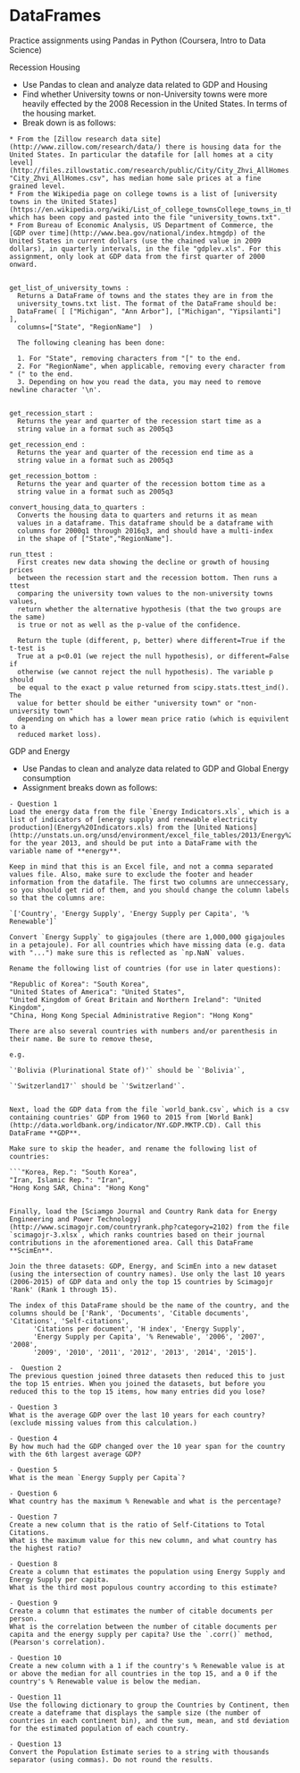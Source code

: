 # DataFrames
Practice assignments using Pandas in Python (Coursera, Intro to Data Science)

Recession Housing
  - Use Pandas to clean and analyze data related to GDP and Housing
  - Find whether University towns or non-University towns were more heavily effected by the 2008 Recession in the United States. In terms of the housing market.
  - Break down is as follows:
  ``` 
  * From the [Zillow research data site](http://www.zillow.com/research/data/) there is housing data for the United States. In particular the datafile for [all homes at a city level](http://files.zillowstatic.com/research/public/City/City_Zhvi_AllHomes.csv), "City_Zhvi_AllHomes.csv", has median home sale prices at a fine grained level.
 * From the Wikipedia page on college towns is a list of [university towns in the United States](https://en.wikipedia.org/wiki/List_of_college_townsCollege_towns_in_the_United_States) which has been copy and pasted into the file "university_towns.txt".
 * From Bureau of Economic Analysis, US Department of Commerce, the [GDP over time](http://www.bea.gov/national/index.htmgdp) of the United States in current dollars (use the chained value in 2009 dollars), in quarterly intervals, in the file "gdplev.xls". For this assignment, only look at GDP data from the first quarter of 2000 onward.
 
 
get_list_of_university_towns :
    Returns a DataFrame of towns and the states they are in from the 
    university_towns.txt list. The format of the DataFrame should be:
    DataFrame( [ ["Michigan", "Ann Arbor"], ["Michigan", "Yipsilanti"] ], 
    columns=["State", "RegionName"]  )
    
    The following cleaning has been done:

    1. For "State", removing characters from "[" to the end.
    2. For "RegionName", when applicable, removing every character from " (" to the end.
    3. Depending on how you read the data, you may need to remove newline character '\n'.
	

 get_recession_start :
    Returns the year and quarter of the recession start time as a 
    string value in a format such as 2005q3
    
 get_recession_end :
    Returns the year and quarter of the recession end time as a 
    string value in a format such as 2005q3
    
 get_recession_bottom :
    Returns the year and quarter of the recession bottom time as a 
    string value in a format such as 2005q3
    
 convert_housing_data_to_quarters :
    Converts the housing data to quarters and returns it as mean 
    values in a dataframe. This dataframe should be a dataframe with
    columns for 2000q1 through 2016q3, and should have a multi-index
    in the shape of ["State","RegionName"].

 run_ttest :
    First creates new data showing the decline or growth of housing prices
    between the recession start and the recession bottom. Then runs a ttest
    comparing the university town values to the non-university towns values, 
    return whether the alternative hypothesis (that the two groups are the same)
    is true or not as well as the p-value of the confidence. 
    
    Return the tuple (different, p, better) where different=True if the t-test is
    True at a p<0.01 (we reject the null hypothesis), or different=False if 
    otherwise (we cannot reject the null hypothesis). The variable p should
    be equal to the exact p value returned from scipy.stats.ttest_ind(). The
    value for better should be either "university town" or "non-university town"
    depending on which has a lower mean price ratio (which is equivilent to a
    reduced market loss).
  ```
  

GDP and Energy
  - Use Pandas to clean and analyze data related to GDP and Global Energy consumption
  - Assignment breaks down as follows:
  ```
  - Question 1 
 Load the energy data from the file `Energy Indicators.xls`, which is a list of indicators of [energy supply and renewable electricity production](Energy%20Indicators.xls) from the [United Nations](http://unstats.un.org/unsd/environment/excel_file_tables/2013/Energy%20Indicators.xls) for the year 2013, and should be put into a DataFrame with the variable name of **energy**.
 
 Keep in mind that this is an Excel file, and not a comma separated values file. Also, make sure to exclude the footer and header information from the datafile. The first two columns are unneccessary, so you should get rid of them, and you should change the column labels so that the columns are:
 
 `['Country', 'Energy Supply', 'Energy Supply per Capita', '% Renewable']`
 
 Convert `Energy Supply` to gigajoules (there are 1,000,000 gigajoules in a petajoule). For all countries which have missing data (e.g. data with "...") make sure this is reflected as `np.NaN` values.
 
 Rename the following list of countries (for use in later questions):
 
 "Republic of Korea": "South Korea",
 "United States of America": "United States",
 "United Kingdom of Great Britain and Northern Ireland": "United Kingdom",
 "China, Hong Kong Special Administrative Region": "Hong Kong"
 
 There are also several countries with numbers and/or parenthesis in their name. Be sure to remove these, 
 
 e.g. 
 
 `'Bolivia (Plurinational State of)'` should be `'Bolivia'`, 
 
 `'Switzerland17'` should be `'Switzerland'`.

 
 Next, load the GDP data from the file `world_bank.csv`, which is a csv containing countries' GDP from 1960 to 2015 from [World Bank](http://data.worldbank.org/indicator/NY.GDP.MKTP.CD). Call this DataFrame **GDP**. 
 
 Make sure to skip the header, and rename the following list of countries:
 
 ```"Korea, Rep.": "South Korea", 
 "Iran, Islamic Rep.": "Iran",
 "Hong Kong SAR, China": "Hong Kong"

 
 Finally, load the [Sciamgo Journal and Country Rank data for Energy Engineering and Power Technology](http://www.scimagojr.com/countryrank.php?category=2102) from the file `scimagojr-3.xlsx`, which ranks countries based on their journal contributions in the aforementioned area. Call this DataFrame **ScimEn**.
 
 Join the three datasets: GDP, Energy, and ScimEn into a new dataset (using the intersection of country names). Use only the last 10 years (2006-2015) of GDP data and only the top 15 countries by Scimagojr 'Rank' (Rank 1 through 15). 
 
 The index of this DataFrame should be the name of the country, and the columns should be ['Rank', 'Documents', 'Citable documents', 'Citations', 'Self-citations',
        'Citations per document', 'H index', 'Energy Supply',
        'Energy Supply per Capita', '% Renewable', '2006', '2007', '2008',
        '2009', '2010', '2011', '2012', '2013', '2014', '2015'].
   
  -  Question 2
 The previous question joined three datasets then reduced this to just the top 15 entries. When you joined the datasets, but before you reduced this to the top 15 items, how many entries did you lose?
 
  - Question 3
 What is the average GDP over the last 10 years for each country? (exclude missing values from this calculation.)
 
  - Question 4
 By how much had the GDP changed over the 10 year span for the country with the 6th largest average GDP?
 
  - Question 5
 What is the mean `Energy Supply per Capita`?
 
  - Question 6
 What country has the maximum % Renewable and what is the percentage?
 
  - Question 7
 Create a new column that is the ratio of Self-Citations to Total Citations. 
 What is the maximum value for this new column, and what country has the highest ratio?
 
  - Question 8
 Create a column that estimates the population using Energy Supply and Energy Supply per capita. 
 What is the third most populous country according to this estimate?
 
  - Question 9
 Create a column that estimates the number of citable documents per person. 
 What is the correlation between the number of citable documents per capita and the energy supply per capita? Use the `.corr()` method, (Pearson's correlation).
 
  - Question 10
 Create a new column with a 1 if the country's % Renewable value is at or above the median for all countries in the top 15, and a 0 if the country's % Renewable value is below the median.
 
  - Question 11
 Use the following dictionary to group the Countries by Continent, then create a dateframe that displays the sample size (the number of countries in each continent bin), and the sum, mean, and std deviation for the estimated population of each country.
 
  - Question 13
 Convert the Population Estimate series to a string with thousands separator (using commas). Do not round the results.
 
 ```
 
 
